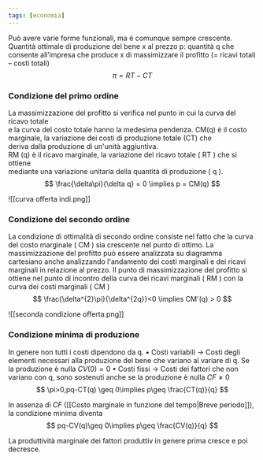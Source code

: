 ```yaml
---
tags: [economia]
---
```

Può avere varie forme funzionali, ma è comunque sempre crescente.
Quantità ottimale di produzione del bene x al prezzo p: quantità q che consente all’impresa che produce x di massimizzare il profitto (= ricavi totali – costi totali) 
$$
	\pi = RT -CT
$$

### Condizione del primo ordine

La massimizzazione del profitto si verifica nel punto in cui la curva del ricavo totale  
e la curva del costo totale hanno la medesima pendenza. 
CM(q) è il costo marginale, la variazione dei costi di produzione totale (CT) che  
deriva dalla produzione di un'unità aggiuntiva.  
RM (q) è il ricavo marginale, la variazione del ricavo totale ( RT ) che si ottiene  
mediante una variazione unitaria della quantità di produzione ( q ).
$$
\frac{\delta\pi}{\delta q} = 0 \implies p = CM(q)
$$

![[curva offerta indi.png]]

### Condizione del secondo ordine

La condizione di ottimalità di secondo ordine consiste nel fatto che la curva del costo marginale ( CM ) sia crescente nel punto di ottimo. 
La massimizzazione del profitto può essere analizzata su diagramma cartesiano anche analizzando l'andamento dei costi marginali e dei ricavi marginali in relazione al prezzo. Il punto di massimizzazione del profitto si ottiene nel punto di incontro della curva dei ricavi marginali ( RM ) con la curva dei costi marginali ( CM )
$$
\frac{\delta^{2}\pi}{\delta^{2q}}<0 \implies CM'(q) > 0
$$

![[seconda condizione offerta.png]]

### Condizione minima di produzione

In genere non tutti i costi dipendono da q.
	• Costi variabili -> Costi degli elementi necessari alla produzione del bene che variano al variare di q. Se la produzione è nulla $CV(0) = 0$
	• Costi fissi -> Costi dei fattori che non variano con q, sono sostenuti anche se la produzione è nulla $CF\neq 0$
$$
\pi>0,pq-CT(q) \geq 0\implies p\geq \frac{CT(q)}{q}
$$

In assenza di $CF$ ([[Costo marginale in funzione del tempo|Breve periodo]]), la condizione minima diventa 
$$
pq-CV(q)\geq 0\implies p\geq \frac{CV(q)}{q}
$$

La produttività marginale dei fattori produttiv in genere prima cresce e poi decresce.

